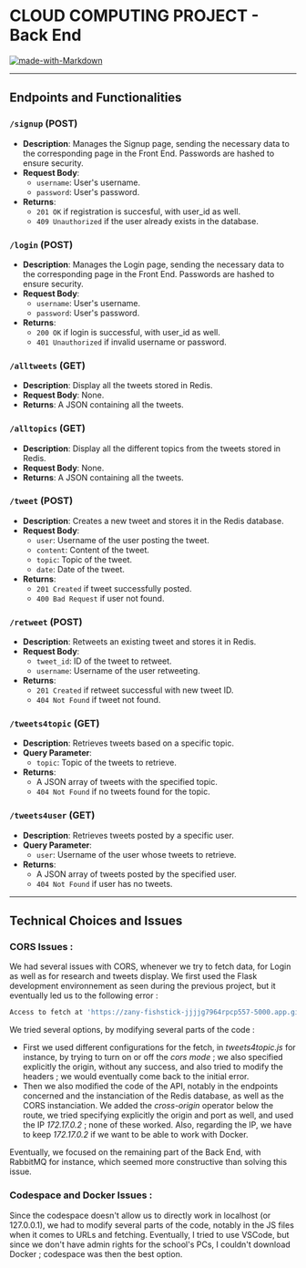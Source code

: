 # **CLOUD COMPUTING PROJECT - Back End**

[![made-with-Markdown](https://img.shields.io/badge/Made%20with-Markdown-1f425f.svg)](http://commonmark.org)

---

## Endpoints and Functionalities

### `/signup` (POST)
- **Description**: Manages the Signup page, sending the necessary data to the corresponding page in the Front End. Passwords are hashed to ensure security.
- **Request Body**:
  - `username`: User's username.
  - `password`: User's password.
- **Returns**:
  - `201 OK` if registration is succesful, with user_id as well.
  - `409 Unauthorized` if the user already exists in the database.

### `/login` (POST)
- **Description**: Manages the Login page, sending the necessary data to the corresponding page in the Front End. Passwords are hashed to ensure security.
- **Request Body**:
  - `username`: User's username.
  - `password`: User's password.
- **Returns**:
  - `200 OK` if login is successful, with user_id as well.
  - `401 Unauthorized` if invalid username or password.

### `/alltweets` (GET)
- **Description**: Display all the tweets stored in Redis.
- **Request Body**: None.
- **Returns**: A JSON containing all the tweets.

### `/alltopics` (GET)
- **Description**: Display all the different topics from the tweets stored in Redis.
- **Request Body**: None.
- **Returns**: A JSON containing all the tweets.

### `/tweet` (POST)
- **Description**: Creates a new tweet and stores it in the Redis database.
- **Request Body**:
  - `user`: Username of the user posting the tweet.
  - `content`: Content of the tweet.
  - `topic`: Topic of the tweet.
  - `date`: Date of the tweet.
- **Returns**:
  - `201 Created` if tweet successfully posted.
  - `400 Bad Request` if user not found.

### `/retweet` (POST)
- **Description**: Retweets an existing tweet and stores it in Redis.
- **Request Body**:
  - `tweet_id`: ID of the tweet to retweet.
  - `username`: Username of the user retweeting.
- **Returns**:
  - `201 Created` if retweet successful with new tweet ID.
  - `404 Not Found` if tweet not found.

### `/tweets4topic` (GET)
- **Description**: Retrieves tweets based on a specific topic.
- **Query Parameter**:
  - `topic`: Topic of the tweets to retrieve.
- **Returns**:
  - A JSON array of tweets with the specified topic.
  - `404 Not Found` if no tweets found for the topic.

### `/tweets4user` (GET)
- **Description**: Retrieves tweets posted by a specific user.
- **Query Parameter**:
  - `user`: Username of the user whose tweets to retrieve.
- **Returns**:
  - A JSON array of tweets posted by the specified user.
  - `404 Not Found` if user has no tweets.

---

## Technical Choices and Issues

### CORS Issues :
  
  We had several issues with CORS, whenever we try to fetch data, for Login as well as for research and tweets display. We first used the Flask development environnement as seen during the previous project, but it eventually led us to the following error : 
  
  ```bash
  Access to fetch at 'https://zany-fishstick-jjjjg7964rpcp557-5000.app.github.dev/login' from origin 'https://zany-fishstick-jjjjg7964rpcp557-5501.app.github.dev' has been blocked by CORS policy: Response to preflight request doesn't pass access control check: No 'Access-Control-Allow-Origin' header is present on the requested resource. If an opaque response serves your needs, set the request's mode to 'no-cors' to fetch the resource with CORS disabled.
  ```

  We tried several options, by modifying several parts of the code : 
  * First we used different configurations for the fetch, in *tweets4topic.js* for instance, by trying to turn on or off the *cors mode* ; we also specified explicitly the origin, without any success, and also tried to modify the headers ; we would eventually come back to the initial error.
  * Then we also modified the code of the API, notably in the endpoints concerned and the instanciation of the Redis database, as well as the CORS instanciation. We added the *cross-origin* operator below the route, we tried specifying explicitly the origin and port as well, and used the IP *172.17.0.2* ; none of these worked. Also, regarding the IP, we have to keep *172.17.0.2* if we want to be able to work with Docker.

  Eventually, we focused on the remaining part of the Back End, with RabbitMQ for instance, which seemed more constructive than solving this issue.

### Codespace and Docker Issues :

  Since the codespace doesn't allow us to directly work in localhost (or 127.0.0.1), we had to modify several parts of the code, notably in the JS files when it comes to URLs and fetching. Eventually, I tried to use VSCode, but since we don't have admin rights for the school's PCs, I couldn't download Docker ; codespace was then the best option.
